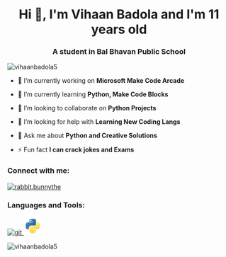 <h1 align="center">Hi 👋, I'm Vihaan Badola and I'm 11 years old</h1>
<h3 align="center">A student in Bal Bhavan Public School</h3>

<p align="left"> <img src="https://komarev.com/ghpvc/?username=vihaanbadola5&label=Profile%20views&color=0e75b6&style=flat" alt="vihaanbadola5" /> </p>

- 🔭 I’m currently working on **Microsoft Make Code Arcade**

- 🌱 I’m currently learning **Python, Make Code Blocks**

- 👯 I’m looking to collaborate on **Python Projects**

- 🤝 I’m looking for help with **Learning New Coding Langs**

- 💬 Ask me about **Python and Creative Solutions**

- ⚡ Fun fact **I can crack jokes and Exams**

<h3 align="left">Connect with me:</h3>
<p align="left">
<a href="https://instagram.com/rabbit.bunnythe" target="blank"><img align="center" src="https://raw.githubusercontent.com/rahuldkjain/github-profile-readme-generator/master/src/images/icons/Social/instagram.svg" alt="rabbit.bunnythe" height="30" width="40" /></a>
</p>

<h3 align="left">Languages and Tools:</h3>
<p align="left"> <a href="https://git-scm.com/" target="_blank" rel="noreferrer"> <img src="https://www.vectorlogo.zone/logos/git-scm/git-scm-icon.svg" alt="git" width="40" height="40"/> </a> <a href="https://www.python.org" target="_blank" rel="noreferrer"> <img src="https://raw.githubusercontent.com/devicons/devicon/master/icons/python/python-original.svg" alt="python" width="40" height="40"/> </a> </p>

<p><img align="center" src="https://github-readme-stats.vercel.app/api/top-langs?username=vihaanbadola5&show_icons=true&locale=en&layout=compact" alt="vihaanbadola5" /></p>
